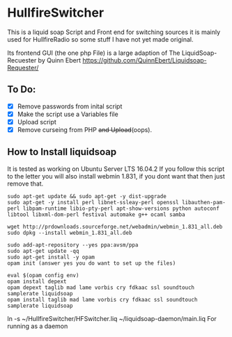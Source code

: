 # HullfireSwitcher
This is a liquid soap Script and Front end for switching sources it is mainly used for HullfireRadio so some stuff I have not yet made original.

Its frontend GUI (the one php File) is a large adaption of The LiquidSoap-Recuester by Quinn Ebert
https://github.com/QuinnEbert/Liquidsoap-Requester/

## To Do:
- [X] Remove passwords from inital script
- [X] Make the script use a Variables file
- [X] Upload script
- [X] Remove curseing from PHP ~~and Upload~~(oops).

## How to Install liquidsoap

It is tested as working on Ubuntu Server LTS 16.04.2 If you follow this script to the letter you will also install webmin 1.831, if you dont want that then just remove that.

```
sudo apt-get update && sudo apt-get -y dist-upgrade
sudo apt-get -y install perl libnet-ssleay-perl openssl libauthen-pam-perl libpam-runtime libio-pty-perl apt-show-versions python autoconf libtool libxml-dom-perl festival automake g++ ocaml samba

wget http://prdownloads.sourceforge.net/webadmin/webmin_1.831_all.deb
sudo dpkg --install webmin_1.831_all.deb

sudo add-apt-repository --yes ppa:avsm/ppa
sudo apt-get update -qq
sudo apt-get install -y opam
opam init (answer yes you do want to set up the files)

eval $(opam config env)
opam install depext
opam depext taglib mad lame vorbis cry fdkaac ssl soundtouch samplerate liquidsoap
opam install taglib mad lame vorbis cry fdkaac ssl soundtouch samplerate liquidsoap
```


ln -s ~/HullfireSwitcher/HFSwitcher.liq ~/liquidsoap-daemon/main.liq
For running as a daemon